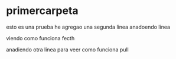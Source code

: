 # primercarpeta
esto es una prueba
he agregao una segunda linea
anadoendo linea

viendo como funciona fecth

anadiendo otra linea para veer como funciona pull

